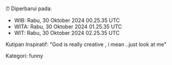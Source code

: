 ⏰ Diperbarui pada:
- WIB: Rabu, 30 Oktober 2024 00.25.35 UTC
- WITA: Rabu, 30 Oktober 2024 01.25.35 UTC
- WIT: Rabu, 30 Oktober 2024 02.25.35 UTC

Kutipan Inspiratif:
"God is really creative , i mean ..just look at me"


Kategori: funny

